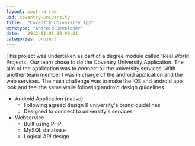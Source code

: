 ```yaml
---
layout: post-narrow
uid: coventry-university
title:  "Coventry University App"
worktype: "Android Developer"
date:   2012-11-01 00:00:01
categories: project
---
```

<div class="narrow-section">
	<p>This project was undertaken as part of a degree module called 'Real World Projects'. Our team chose to do the Coventry University Application. The aim of the application was to connect all the university services. With another team member I was in charge of the android application and the web services. The main challenge was to make the IOS and android app look and feel the same while following android design guidelines.  </p>
	<ul class="stacked-list">
		<li>Android Application (native)
			<ul>
				<li>Following agreed design &amp; university's brand guidelines</li>
				<li>Designed to connect to university's services</li>
			</ul>
		</li>
		<li>Webservice
			<ul>
				<li>Built using PHP</li>
				<li>MySQL database</li>
				<li>Logical API design</li>
			</ul>
		</li>
	</ul>
</div>